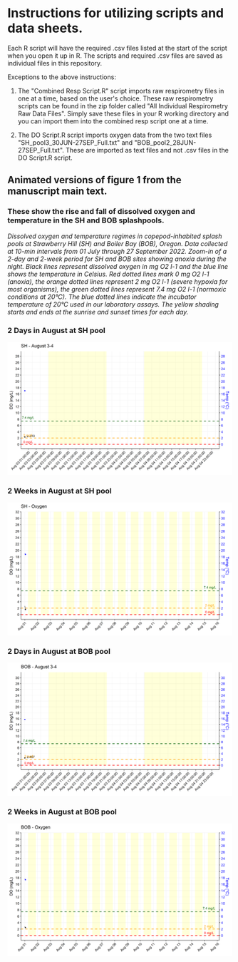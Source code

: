 # Instructions for utilizing scripts and data sheets. 

Each R script will have the required .csv files listed at the start of the script when you open it up in R. The scripts and required .csv files are saved as individual files in this repository. 

Exceptions to the above instructions: 
1) The "Combined Resp Script.R" script imports raw respirometry files in one at a time, based on the user's choice. 
These raw respirometry scripts can be found in the zip folder called "All Individual Respirometry Raw Data Files". Simply save these files in your R working directory and you can import them into the combined resp script one at a time.

2) The DO Script.R script imports oxygen data from the two text files "SH_pool3_30JUN-27SEP_Full.txt" and "BOB_pool2_28JUN-27SEP_Full.txt". These are imported as text files and not .csv files in the DO Script.R script. 





## Animated versions of figure 1 from the manuscript main text. 
### These show the rise and fall of dissolved oxygen and temperature in the SH and BOB splashpools. 
*Dissolved oxygen and temperature regimes in copepod-inhabited splash pools at Strawberry Hill (SH) and Boiler Bay (BOB), Oregon. Data collected at 10-min intervals from 01 July through 27 September 2022. Zoom-in of a 2-day and 2-week period for SH and BOB sites showing anoxia during the night. Black lines represent dissolved oxygen in mg O2 l-1 and the blue line shows the temperature in Celsius. Red dotted lines mark 0 mg O2 l-1 (anoxia), the orange dotted lines represent 2 mg O2 l-1 (severe hypoxia for most organisms), the green dotted lines represent 7.4 mg O2 l-1 (normoxic conditions at 20°C). The blue dotted lines indicate the incubator temperature of 20°C used in our laboratory assays. The yellow shading starts and ends at the sunrise and sunset times for each day.*

### 2 Days in August at SH pool
![](https://github.com/mjp0044/Intertidal-copepod-Tigriopus-californicus-displays-multilevel-variation-in-tolerance-to-extended-bou/blob/main/animated_figures/DO%20Animation%202%20days%20in%20August%20for%20SH.gif)

### 2 Weeks in August at SH pool
![](https://github.com/mjp0044/Intertidal-copepod-Tigriopus-californicus-displays-multilevel-variation-in-tolerance-to-extended-bou/blob/main/animated_figures/DO%20Animation%202%20weeks%20in%20August%20for%20SH.gif)

### 2 Days in August at BOB pool
![](https://github.com/mjp0044/Intertidal-copepod-Tigriopus-californicus-displays-multilevel-variation-in-tolerance-to-extended-bou/blob/main/animated_figures/DO%20Animation%202%20days%20in%20August%20for%20BOB.gif)

### 2 Weeks in August at BOB pool
![](https://github.com/mjp0044/Intertidal-copepod-Tigriopus-californicus-displays-multilevel-variation-in-tolerance-to-extended-bou/blob/main/animated_figures/DO%20Animation%202%20weeks%20in%20August%20for%20BOB.gif)
